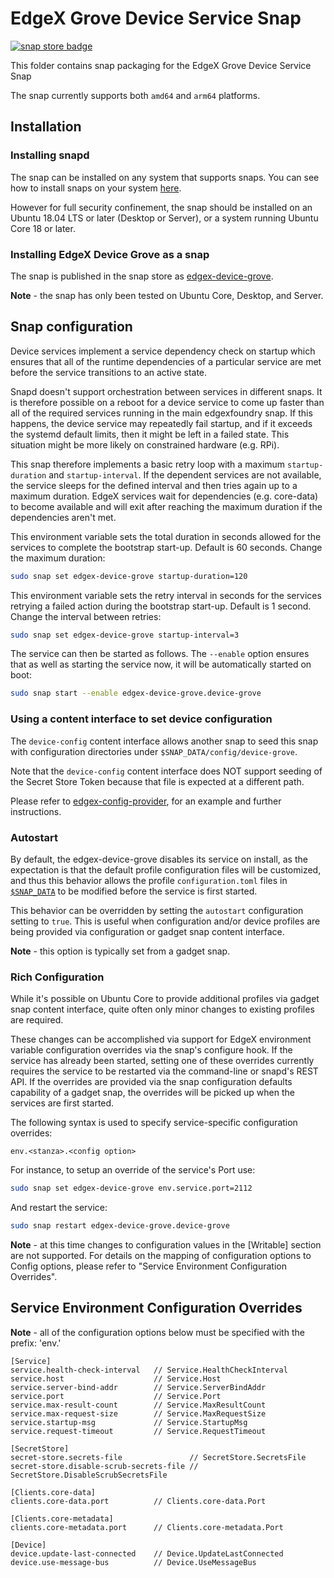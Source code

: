 # EdgeX Grove Device Service Snap
[![snap store badge](https://raw.githubusercontent.com/snapcore/snap-store-badges/master/EN/%5BEN%5D-snap-store-black-uneditable.png)](https://snapcraft.io/edgex-device-grove)

This folder contains snap packaging for the EdgeX Grove Device Service Snap

The snap currently supports both `amd64` and `arm64` platforms.


## Installation

### Installing snapd
The snap can be installed on any system that supports snaps. You can see how to install
snaps on your system [here](https://snapcraft.io/docs/installing-snapd/6735).

However for full security confinement, the snap should be installed on an
Ubuntu 18.04 LTS or later (Desktop or Server), or a system running Ubuntu Core 18 or later.

### Installing EdgeX Device Grove as a snap
The snap is published in the snap store as [edgex-device-grove](https://snapcraft.io/edgex-device-grove).

**Note** - the snap has only been tested on Ubuntu Core, Desktop, and Server.


## Snap configuration

Device services implement a service dependency check on startup which ensures that 
all of the runtime dependencies of a particular service are met before the service transitions to an active state.

Snapd doesn't support orchestration between services in different snaps. 
It is therefore possible on a reboot for a device service to come up faster than all of the required services running in the main edgexfoundry snap. 
If this happens, 
the device service may repeatedly fail startup, 
and if it exceeds the systemd default limits, 
then it might be left in a failed state. 
This situation might be more likely on constrained hardware (e.g. RPi).

This snap therefore implements a basic retry loop with a maximum `startup-duration` and `startup-interval`. 
If the dependent services are not available, 
the service sleeps for the defined interval and then tries again up to a maximum duration. 
EdgeX services wait for dependencies (e.g. core-data) to become available and will exit after reaching the maximum duration if the dependencies aren't met.

This environment variable sets the total duration in seconds allowed for the services to complete the bootstrap start-up. 
Default is 60 seconds. Change the maximum duration:

```bash
sudo snap set edgex-device-grove startup-duration=120
```

This environment variable sets the retry interval in seconds for the services retrying a failed action during the bootstrap start-up. 
Default is 1 second. 
Change the interval between retries:

```bash
sudo snap set edgex-device-grove startup-interval=3
```

The service can then be started as follows. 
The `--enable` option ensures that as well as starting the service now, 
it will be automatically started on boot:
```bash
sudo snap start --enable edgex-device-grove.device-grove
```

### Using a content interface to set device configuration

The `device-config` content interface allows another snap to seed this snap with configuration directories under `$SNAP_DATA/config/device-grove`.

Note that the `device-config` content interface does NOT support seeding of the Secret Store Token because that file is expected at a different path.

Please refer to [edgex-config-provider](https://github.com/canonical/edgex-config-provider), for an example and further instructions.
                                        
### Autostart
By default, the edgex-device-grove disables its service on install, 
as the expectation is that the default profile configuration files will be customized, 
and thus this behavior allows the profile `configuration.toml` files in [`$SNAP_DATA`](https://snapcraft.io/docs/environment-variables) 
to be modified before the service is first started.

This behavior can be overridden by setting the `autostart` configuration setting to `true`. 
This is useful when configuration and/or device profiles are being provided via configuration or gadget snap content interface.

**Note** - this option is typically set from a gadget snap.

### Rich Configuration
While it's possible on Ubuntu Core to provide additional profiles via gadget 
snap content interface, quite often only minor changes to existing profiles are required. 

These changes can be accomplished via support for EdgeX environment variable 
configuration overrides via the snap's configure hook.
If the service has already been started, setting one of these overrides currently requires the
service to be restarted via the command-line or snapd's REST API. 
If the overrides are provided via the snap configuration defaults capability of a gadget snap, 
the overrides will be picked up when the services are first started.

The following syntax is used to specify service-specific configuration overrides:

```
env.<stanza>.<config option>
```
For instance, to setup an override of the service's Port use:
```bash
sudo snap set edgex-device-grove env.service.port=2112
```
And restart the service:
```bash
sudo snap restart edgex-device-grove.device-grove
```

**Note** - at this time changes to configuration values in the [Writable] section are not supported.
For details on the mapping of configuration options to Config options, please refer to "Service Environment Configuration Overrides".

## Service Environment Configuration Overrides
**Note** - all of the configuration options below must be specified with the prefix: 'env.'
```
[Service]
service.health-check-interval   // Service.HealthCheckInterval
service.host                    // Service.Host
service.server-bind-addr        // Service.ServerBindAddr
service.port                    // Service.Port
service.max-result-count        // Service.MaxResultCount
service.max-request-size        // Service.MaxRequestSize
service.startup-msg             // Service.StartupMsg
service.request-timeout         // Service.RequestTimeout

[SecretStore]
secret-store.secrets-file               // SecretStore.SecretsFile
secret-store.disable-scrub-secrets-file // SecretStore.DisableScrubSecretsFile

[Clients.core-data]
clients.core-data.port          // Clients.core-data.Port

[Clients.core-metadata]
clients.core-metadata.port      // Clients.core-metadata.Port

[Device]
device.update-last-connected    // Device.UpdateLastConnected
device.use-message-bus          // Device.UseMessageBus
```
